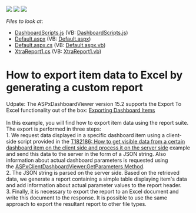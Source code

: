 <!-- default badges list -->
![](https://img.shields.io/endpoint?url=https://codecentral.devexpress.com/api/v1/VersionRange/128580203/14.2.6%2B)
[![](https://img.shields.io/badge/Open_in_DevExpress_Support_Center-FF7200?style=flat-square&logo=DevExpress&logoColor=white)](https://supportcenter.devexpress.com/ticket/details/T234458)
[![](https://img.shields.io/badge/📖_How_to_use_DevExpress_Examples-e9f6fc?style=flat-square)](https://docs.devexpress.com/GeneralInformation/403183)
<!-- default badges end -->
<!-- default file list -->
*Files to look at*:

* [DashboardScripts.js](./CS/AspProject/DashboardScripts.js) (VB: [DashboardScripts.js](./VB/AspProject/DashboardScripts.js))
* [Default.aspx](./CS/AspProject/Default.aspx) (VB: [Default.aspx](./VB/AspProject/Default.aspx))
* [Default.aspx.cs](./CS/AspProject/Default.aspx.cs) (VB: [Default.aspx.vb](./VB/AspProject/Default.aspx.vb))
* [XtraReport1.cs](./CS/AspProject/XtraReport1.cs) (VB: [XtraReport1.vb](./VB/AspProject/XtraReport1.vb))
<!-- default file list end -->
# How to export item data to Excel by generating a custom report


<p>Udpate: The ASPxDashboardViewer version 15.2 supports the Export To Excel functionality out of the box: <a href="https://documentation.devexpress.com/#Dashboard/CustomDocument15183">Exporting Dashboard Items</a><br><br>In this example, you will find how to export item data using the report suite. The export is performed in three steps:<br>1. We request data displayed in a specific dashboard item using a client-side script provided in the <a href="https://www.devexpress.com/Support/Center/p/T182186">T182186: How to get visible data from a certain dashboard item on the client side and process it on the server side</a> example and send this data to the server in the form of a JSON string. Also information about actual dashboard parameters is requested using the <a href="https://documentation.devexpress.com/#Dashboard/DevExpressDashboardWebScriptsASPxClientDashboardViewer_GetParameterstopic">ASPxClientDashboardViewer.GetParameters Method</a>.<br>2. The JSON string is parsed on the server side. Based on the retrieved data, we generate a report containing a simple table displaying item's data and add information about actual parameter values to the report header. <br>3. Finally, it is necessary to export the report to an Excel document and write this document to the response. It is possible to use the same approach to export the resultant report to other file types. </p>

<br/>


